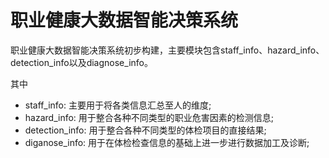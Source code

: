 # 职业健康大数据智能决策系统

职业健康大数据智能决策系统初步构建，主要模块包含staff_info、hazard_info、detection_info以及diagnose_info。

其中

* staff_info: 主要用于将各类信息汇总至人的维度;
* hazard_info: 用于整合各种不同类型的职业危害因素的检测信息;
* detection_info: 用于整合各种不同类型的体检项目的直接结果;
* diganose_info: 用于在体检检查信息的基础上进一步进行数据加工及诊断;
